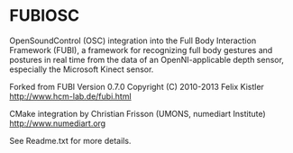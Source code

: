 FUBIOSC
=======

OpenSoundControl (OSC) integration into the Full Body Interaction Framework (FUBI), a framework for recognizing full body gestures and postures in real time from the data of an OpenNI-applicable depth sensor, especially the Microsoft Kinect sensor.

Forked from FUBI Version 0.7.0 
Copyright (C) 2010-2013 Felix Kistler
http://www.hcm-lab.de/fubi.html

CMake integration by Christian Frisson (UMONS, numediart Institute)
http://www.numediart.org

See Readme.txt for more details.